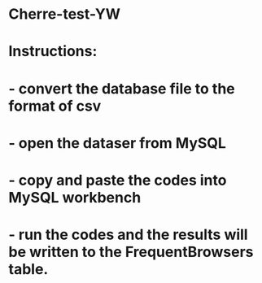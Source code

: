 # Cherre-test-YW
# Instructions:

# - convert the database file to the format of csv
# - open the dataser from MySQL
# - copy and paste the codes into MySQL workbench
# - run the codes and the results will be written to the FrequentBrowsers table. 
